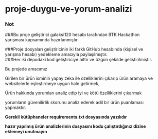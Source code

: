 # proje-duygu-ve-yorum-analizi

### Not
###Bu proje geliştirici galaksi120 hesabı  tarafından BTK Hackathon yarışması kapsamında hazırlanmıştır.  

###Proje dosyaları geliştiricinin iki farklı GitHub hesabında (kişisel ve yarışma hesabı) yedekleme amacıyla paylaşılmıştır.  
###Her iki depodaki kod geliştiriciye aittir ve özgün şekilde geliştirilmiştir.

Bu projede amacımız 


Girilen bir ürün isminin  yapay zeka ile özelliklerini çıkarıp ürün aramaya ve websitelerle eşleştirmeye uygun hale getirmek,

Ürün hakkında yorumları analiz edip iyi ve kötü özelliklerini çıkarmak

yorumların güvenilirlik skorunu analiz ederek  adil bir ürün puanlaması yapmaktır.

**Gerekli kütüphaneler requirements.txt dosyasında yazılıdır**


**hazır yapılmış ürün analizlerinin dosyasını kodu çalıştırdığınız dizine eklemeyi unutmayın**
